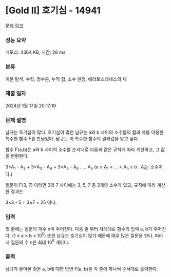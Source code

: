 # [Gold II] 호기심 - 14941 

[문제 링크](https://www.acmicpc.net/problem/14941) 

### 성능 요약

메모리: 4364 KB, 시간: 28 ms

### 분류

이분 탐색, 수학, 정수론, 누적 합, 소수 판정, 에라토스테네스의 체

### 제출 일자

2024년 1월 17일 20:17:19

### 문제 설명

<p>남규는 호기심이 많다. 호기심이 많은 남규는 a와 b 사이의 소수들의 합과 차를 이용한 특수한 함수 F를 만들었다. 남규는 이 특수한 함수의 결과값을 알고 싶다.</p>

<p>함수 F(a,b)는 a와 b 사이의 소수를 순서대로 다음과 같은 규칙에 따라 계산하고, 그 값을 반환한다.</p>

<p>3×A<sub>1</sub> - A<sub>2</sub> + 3×A<sub>3</sub> - A<sub>4</sub> + 3×A<sub>5</sub> - A<sub>6</sub> ..... A<sub>n</sub> (a ≤ A<sub>1</sub> < … < A<sub>n</sub> ≤ b , A<sub>i</sub>는 소수이다.)</p>

<p>질문이 F(3, 7) 이라면 3과 7 사이에는 3, 5, 7 총 3개의 소수가 있고, 규칙에 따라 계산한 결과는</p>

<p>3×3 - 5 + 3×7 = 25 이다.</p>

### 입력 

 <p>첫 줄에는 질문의 개수 n이 주어진다. 다음 줄 부터 차례대로 함수의 입력 a, b가 주어진다. (1 ≤ a ≤ b ≤ 10<sup>5</sup>) 또한 남규는 호기심이 많기 때문에 매우 많은 질문을 한다. 따라서 질문의 수 n은 최대 10<sup>5</sup> 개이다.</p>

### 출력 

 <p>남규가 물어본 질문 a, b에 대한 답변 F(a, b)을 각 줄에 하나씩 순서대로 출력한다.</p>

